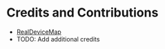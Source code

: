 # Credits and Contributions  

- [RealDeviceMap](https://github.com/realdevicemap/realdevicemap)
- TODO: Add additional credits